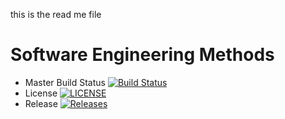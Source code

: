 this is the read me file

# Software Engineering Methods
- Master Build Status [![Build Status](https://travis-ci.com/owensrory16/sem.svg?branch=master)](https://travis-ci.com/owensrory16/sem)
- License [![LICENSE](https://img.shields.io/github/license/owensrory16/sem.svg?style=flat-square)](https://github.com/kevin-chalmers/sem/blob/master/LICENSE)
- Release [![Releases](https://img.shields.io/github/release/owensrory16/sem/all.svg?style=flat-square)](https://github.com/kevin-chalmers/sem/releases)